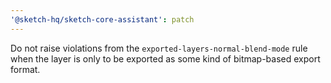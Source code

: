 ```yaml
---
'@sketch-hq/sketch-core-assistant': patch
---
```


Do not raise violations from the `exported-layers-normal-blend-mode` rule when the layer is only to
be exported as some kind of bitmap-based export format.
